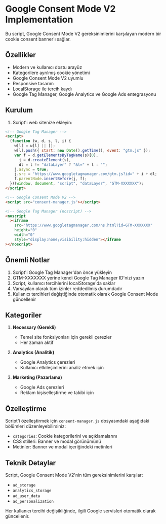 # Google Consent Mode V2 Implementation

Bu script, Google Consent Mode V2 gereksinimlerini karşılayan modern bir cookie consent banner'ı sağlar.

## Özellikler

- Modern ve kullanıcı dostu arayüz
- Kategorilere ayrılmış cookie yönetimi
- Google Consent Mode V2 uyumlu
- Responsive tasarım
- LocalStorage ile tercih kaydı
- Google Tag Manager, Google Analytics ve Google Ads entegrasyonu

## Kurulum

1. Script'i web sitenize ekleyin:

```html
<!-- Google Tag Manager -->
<script>
  (function (w, d, s, l, i) {
    w[l] = w[l] || [];
    w[l].push({ start: new Date().getTime(), event: "gtm.js" });
    var f = d.getElementsByTagName(s)[0],
      j = d.createElement(s),
      dl = l != "dataLayer" ? "&l=" + l : "";
    j.async = true;
    j.src = "https://www.googletagmanager.com/gtm.js?id=" + i + dl;
    f.parentNode.insertBefore(j, f);
  })(window, document, "script", "dataLayer", "GTM-XXXXXXX");
</script>

<!-- Google Consent Mode V2 -->
<script src="consent-manager.js"></script>

<!-- Google Tag Manager (noscript) -->
<noscript
  ><iframe
    src="https://www.googletagmanager.com/ns.html?id=GTM-XXXXXXX"
    height="0"
    width="0"
    style="display:none;visibility:hidden"></iframe
></noscript>
```

## Önemli Notlar

1. Script'i Google Tag Manager'dan önce yükleyin
2. GTM-XXXXXXX yerine kendi Google Tag Manager ID'nizi yazın
3. Script, kullanıcı tercihlerini localStorage'da saklar
4. Varsayılan olarak tüm izinler reddedilmiş durumdadır
5. Kullanıcı tercihleri değiştiğinde otomatik olarak Google Consent Mode güncellenir

## Kategoriler

1. **Necessary (Gerekli)**

   - Temel site fonksiyonları için gerekli çerezler
   - Her zaman aktif

2. **Analytics (Analitik)**

   - Google Analytics çerezleri
   - Kullanıcı etkileşimlerini analiz etmek için

3. **Marketing (Pazarlama)**
   - Google Ads çerezleri
   - Reklam kişiselleştirme ve takibi için

## Özelleştirme

Script'i özelleştirmek için `consent-manager.js` dosyasındaki aşağıdaki bölümleri düzenleyebilirsiniz:

- `categories`: Cookie kategorilerini ve açıklamalarını
- CSS stilleri: Banner ve modal görünümünü
- Metinler: Banner ve modal içeriğindeki metinleri

## Teknik Detaylar

Script, Google Consent Mode V2'nin tüm gereksinimlerini karşılar:

- `ad_storage`
- `analytics_storage`
- `ad_user_data`
- `ad_personalization`

Her kullanıcı tercihi değişikliğinde, ilgili Google servisleri otomatik olarak güncellenir.
